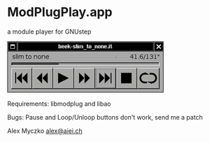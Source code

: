 
# ModPlugPlay.app
a module player for GNUstep

![Screenshot](https://github.com/alexmyczko/ModPlugPlay.app/blob/master/ModPlugPlay.png?raw=true "Screenshot")

Requirements:
    libmodplug and libao

Bugs:
    Pause and Loop/Unloop buttons don't work, send me a patch

Alex Myczko <alex@aiei.ch>
